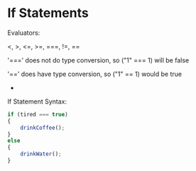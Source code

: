 # If Statements

Evaluators:

<, >, <=, >=, ===, !=, ==

'===' does not do type conversion, so ("1" === 1) will be false

'==' does have type conversion, so ("1" == 1) would be true

-

If Statement Syntax:

```javascript
if (tired === true)
{
    drinkCoffee();
}
else
{
    drinkWater();
}
```
